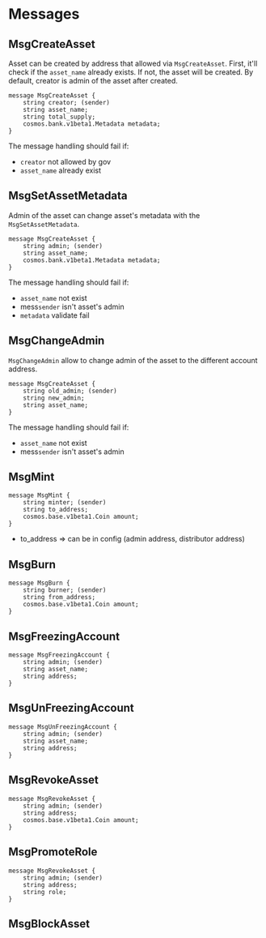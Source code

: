 <!--
order: 3
-->

# Messages

## MsgCreateAsset
Asset can be created by address that allowed via `MsgCreateAsset`. First, it'll check if the `asset_name` already exists. If not, the asset will be created. By default, creator is admin of the asset after created.
```
message MsgCreateAsset {
    string creator; (sender)
    string asset_name;
    string total_supply;
    cosmos.bank.v1beta1.Metadata metadata;
}
```
The message handling should fail if:
* `creator` not allowed by gov
* `asset_name` already exist
## MsgSetAssetMetadata
Admin of the asset can change asset's metadata with the `MsgSetAssetMetadata`.
```
message MsgCreateAsset {
    string admin; (sender)
    string asset_name;
    cosmos.bank.v1beta1.Metadata metadata;
}
```
The message handling should fail if:
* `asset_name` not exist
* mess`sender` isn't asset's admin
* `metadata` validate fail
## MsgChangeAdmin
`MsgChangeAdmin` allow to change admin of the asset to the different account address.
```
message MsgCreateAsset {
    string old_admin; (sender)
    string new_admin;
    string asset_name;
}
```
The message handling should fail if:
* `asset_name` not exist
* mess`sender` isn't asset's admin
## MsgMint
```
message MsgMint {
    string minter; (sender)
    string to_address;
    cosmos.base.v1beta1.Coin amount;
}
```
- to_address => can be in config (admin address, distributor address)
## MsgBurn
```
message MsgBurn {
    string burner; (sender)
    string from_address;
    cosmos.base.v1beta1.Coin amount;
}
```
## MsgFreezingAccount
```
message MsgFreezingAccount {
    string admin; (sender)
    string asset_name;
    string address;
}
```
## MsgUnFreezingAccount
```
message MsgUnFreezingAccount {
    string admin; (sender)
    string asset_name;
    string address;
}
```
## MsgRevokeAsset
```
message MsgRevokeAsset {
    string admin; (sender)
    string address;
    cosmos.base.v1beta1.Coin amount;
}
```
## MsgPromoteRole
```
message MsgRevokeAsset {
    string admin; (sender)
    string address;
    string role;
}
```
## MsgBlockAsset